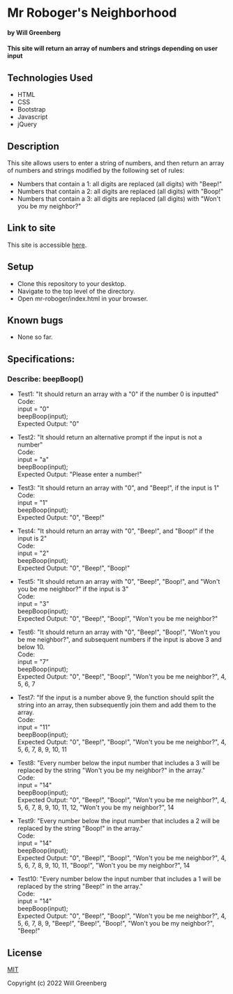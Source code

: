 # Mr Roboger's Neighborhood

#### by **Will Greenberg**

#### This site will return an array of numbers and strings depending on user input

## Technologies Used

* HTML
* CSS
* Bootstrap
* Javascript
* jQuery

## Description

This site allows users to enter a string of numbers, and then return an array of numbers and strings modified by the following set of rules:
- Numbers that contain a 1: all digits are replaced (all digits) with "Beep!"
- Numbers that contain a 2: all digits are replaced (all digits) with "Boop!"
- Numbers that contain a 3: all digits are replaced (all digits) with "Won't you be my neighbor?"

## Link to site

This site is accessible [here](https://mud2009.github.io/mr-roboger/).

## Setup

* Clone this repository to your desktop.
* Navigate to the top level of the directory.
* Open mr-roboger/index.html in your browser.

## Known bugs

* None so far.

## Specifications:

### Describe: beepBoop()

- Test1: "It should return an array with a "0" if the number 0 is inputted"  
  Code:  
  input = "0"  
  beepBoop(input);  
  Expected Output: "0"  

- Test2: "It should return an alternative prompt if the input is not a number"  
  Code:  
  input = "a"  
  beepBoop(input);  
  Expected Output: "Please enter a number!"  

- Test3: "It should return an array with "0", and "Beep!", if the input is 1"  
  Code:  
  input = "1"  
  beepBoop(input);  
  Expected Output: "0", "Beep!"  

- Test4: "It should return an array with "0", "Beep!", and "Boop!" if the input is 2"  
  Code:  
  input = "2"  
  beepBoop(input);  
  Expected Output: "0", "Beep!", "Boop!"  

- Test5: "It should return an array with "0", "Beep!", "Boop!", and "Won't you be me neighbor?" if the input is 3"  
  Code:  
  input = "3"  
  beepBoop(input);  
  Expected Output: "0", "Beep!", "Boop!", "Won't you be me neighbor?"  

- Test6: "It should return an array with "0", "Beep!", "Boop!", "Won't you be me neighbor?", and subsequent numbers if the input is above 3 and below 10.  
  Code:  
  input = "7"  
  beepBoop(input);  
  Expected Output: "0", "Beep!", "Boop!", "Won't you be me neighbor?", 4, 5, 6, 7  

- Test7: "If the input is a number above 9, the function should split the string into an array, then subsequently join them and add them to the array.  
  Code:  
  input = "11"  
  beepBoop(input);  
  Expected Output: "0", "Beep!", "Boop!", "Won't you be me neighbor?", 4, 5, 6, 7, 8, 9, 10, 11  

- Test8: "Every number below the input number that includes a 3 will be replaced by the string "Won't you be my neighbor?" in the array."  
  Code:  
  input = "14"  
  beepBoop(input);  
  Expected Output: "0", "Beep!", "Boop!", "Won't you be me neighbor?", 4, 5, 6, 7, 8, 9, 10, 11, 12, "Won't you be my neighbor?", 14  

- Test9: "Every number below the input number that includes a 2 will be replaced by the string "Boop!" in the array."  
  Code:  
  input = "14"  
  beepBoop(input);  
  Expected Output: "0", "Beep!", "Boop!", "Won't you be me neighbor?", 4, 5, 6, 7, 8, 9, 10, 11, "Boop!", "Won't you be my neighbor?", 14  

- Test10: "Every number below the input number that includes a 1 will be replaced by the string "Beep!" in the array."  
  Code:  
  input = "14"  
  beepBoop(input);  
  Expected Output: "0", "Beep!", "Boop!", "Won't you be me neighbor?", 4, 5, 6, 7, 8, 9, "Beep!", "Beep!", "Boop!", "Won't you be my neighbor?", "Beep!"  

## License

[MIT](https://opensource.org/licenses/MIT)

Copyright (c) 2022 Will Greenberg